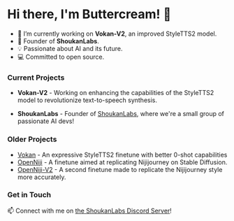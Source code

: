 # Hi there, I'm Buttercream! 👋

- 🔭 I’m currently working on **Vokan-V2**, an improved StyleTTS2 model.
- 🧪 Founder of **ShoukanLabs**.
- 💡 Passionate about AI and its future.
- 💻 Committed to open source.

### Current Projects

- **Vokan-V2** - Working on enhancing the capabilities of the StyleTTS2 model to revolutionize text-to-speech synthesis.

- **ShoukanLabs** - Founder of [ShoukanLabs](https://huggingface.co/ShoukanLabs), where we're a small group of passionate AI devs!

### Older Projects
- [Vokan](https://huggingface.co/ShoukanLabs/Vokan) - An expressive StyleTTS2 finetune with better 0-shot capabilities
- [OpenNiji](https://huggingface.co/ShoukanLabs/OpenNiji) - A finetune aimed at replicating Nijijourney on Stable Diffusion.
- [OpenNiji-V2](https://huggingface.co/ShoukanLabs/OpenNiji-V2) - A second finetune made to replicate the Nijijourney style more accurately.

### Get in Touch

📫 Connect with me on [the ShoukanLabs Discord Server]([https://www.linkedin.com/in/buttercream](https://discord.gg/5bq9HqVhsJ))!
